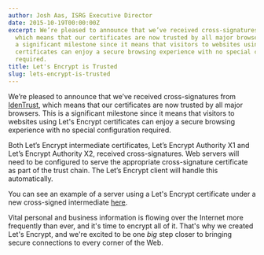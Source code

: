 ```yaml
---
author: Josh Aas, ISRG Executive Director
date: 2015-10-19T00:00:00Z
excerpt: We’re pleased to announce that we’ve received cross-signatures from IdenTrust,
  which means that our certificates are now trusted by all major browsers. This is
  a significant milestone since it means that visitors to websites using Let's Encrypt
  certificates can enjoy a secure browsing experience with no special configuration
  required.
title: Let's Encrypt is Trusted
slug: lets-encrypt-is-trusted
---
```


We’re pleased to announce that we’ve received cross-signatures from <a href="http://identrustssl.com/">IdenTrust</a>, which means that our certificates are now trusted by all major browsers. This is a significant milestone since it means that visitors to websites using Let's Encrypt certificates can enjoy a secure browsing experience with no special configuration required.

Both Let’s Encrypt intermediate certificates, Let’s Encrypt Authority X1 and Let’s Encrypt Authority X2, received cross-signatures. Web servers will need to be configured to serve the appropriate cross-signature certificate as part of the trust chain. The Let’s Encrypt client will handle this automatically.

You can see an example of a server using a Let's Encrypt certificate under
a new cross-signed intermediate [here](https://helloworld.letsencrypt.org/).

Vital personal and business information is flowing over the Internet more frequently than ever, and it's time to encrypt all of it. That's why we created Let's Encrypt, and we're excited to be one <em>big</em> step closer to bringing secure connections to every corner of the Web.
